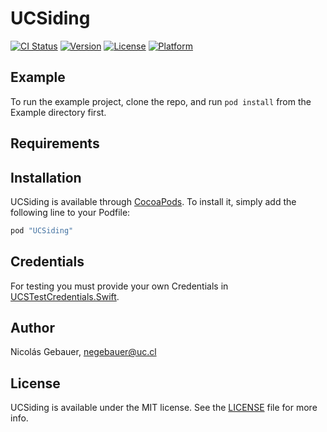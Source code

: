 # UCSiding

[![CI Status](http://img.shields.io/travis/negebauer/UCSiding.svg?style=flat)](https://travis-ci.org/negebauer/UCSiding)
[![Version](https://img.shields.io/cocoapods/v/UCSiding.svg?style=flat)](http://cocoapods.org/pods/UCSiding)
[![License](https://img.shields.io/cocoapods/l/UCSiding.svg?style=flat)](http://cocoapods.org/pods/UCSiding)
[![Platform](https://img.shields.io/cocoapods/p/UCSiding.svg?style=flat)](http://cocoapods.org/pods/UCSiding)

## Example

To run the example project, clone the repo, and run `pod install` from the Example directory first.

## Requirements

## Installation

UCSiding is available through [CocoaPods](http://cocoapods.org). To install
it, simply add the following line to your Podfile:

```ruby
pod "UCSiding"
```

## Credentials

For testing you must provide your own Credentials in [UCSTestCredentials.Swift](./UCSiding/UCSTestCredentials.Swift).

## Author

Nicolás Gebauer, negebauer@uc.cl

## License

UCSiding is available under the MIT license. See the [LICENSE](./LICENSE.md) file for more info.
